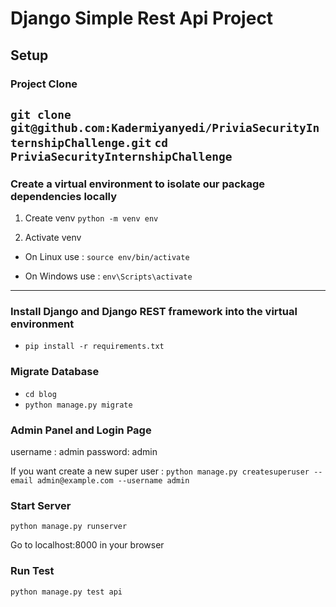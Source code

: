 # Django Simple Rest Api Project

## Setup

### Project Clone

`git clone git@github.com:Kadermiyanyedi/PriviaSecurityInternshipChallenge.git`
`cd PriviaSecurityInternshipChallenge`
---
### Create a virtual environment to isolate our package dependencies locally

1. Create venv
`python -m venv env`

2. Activate venv
- On Linux use :
    `source env/bin/activate`

- On Windows use :
    `env\Scripts\activate`
---
### Install Django and Django REST framework into the virtual environment
- `pip install -r requirements.txt`

### Migrate Database
- `cd blog`
- `python manage.py migrate`

### Admin Panel and Login Page
username : admin
password: admin

If you want create a new super user : 
`python manage.py createsuperuser --email admin@example.com --username admin`

### Start Server
`python manage.py runserver`

Go to localhost:8000 in your browser

### Run Test
`python manage.py test api`